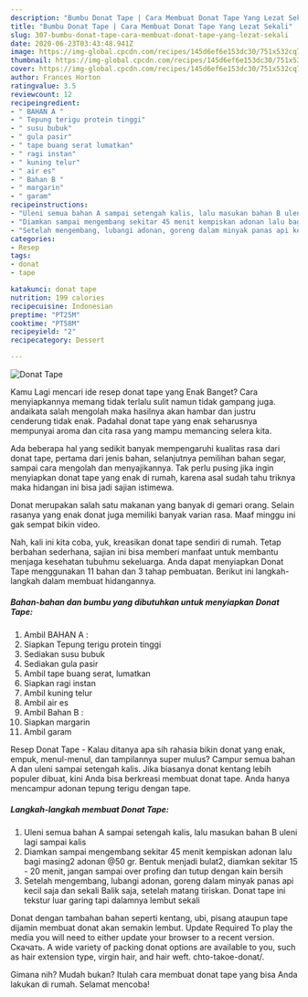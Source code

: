 ```yaml
---
description: "Bumbu Donat Tape | Cara Membuat Donat Tape Yang Lezat Sekali"
title: "Bumbu Donat Tape | Cara Membuat Donat Tape Yang Lezat Sekali"
slug: 307-bumbu-donat-tape-cara-membuat-donat-tape-yang-lezat-sekali
date: 2020-06-23T03:43:48.941Z
image: https://img-global.cpcdn.com/recipes/145d6ef6e153dc30/751x532cq70/donat-tape-foto-resep-utama.jpg
thumbnail: https://img-global.cpcdn.com/recipes/145d6ef6e153dc30/751x532cq70/donat-tape-foto-resep-utama.jpg
cover: https://img-global.cpcdn.com/recipes/145d6ef6e153dc30/751x532cq70/donat-tape-foto-resep-utama.jpg
author: Frances Horton
ratingvalue: 3.5
reviewcount: 12
recipeingredient:
- " BAHAN A "
- " Tepung terigu protein tinggi"
- " susu bubuk"
- " gula pasir"
- " tape buang serat lumatkan"
- " ragi instan"
- " kuning telur"
- " air es"
- " Bahan B "
- " margarin"
- " garam"
recipeinstructions:
- "Uleni semua bahan A sampai setengah kalis, lalu masukan bahan B uleni lagi sampai kalis"
- "Diamkan sampai mengembang sekitar 45 menit kempiskan adonan lalu bagi masing2 adonan @50 gr. Bentuk menjadi bulat2, diamkan sekitar 15 - 20 menit, jangan sampai over profing dan tutup dengan kain bersih"
- "Setelah mengembang, lubangi adonan, goreng dalam minyak panas api kecil saja dan sekali Balik saja, setelah matang tiriskan. Donat tape ini tekstur luar garing tapi dalamnya lembut sekali"
categories:
- Resep
tags:
- donat
- tape

katakunci: donat tape 
nutrition: 199 calories
recipecuisine: Indonesian
preptime: "PT25M"
cooktime: "PT58M"
recipeyield: "2"
recipecategory: Dessert

---
```



![Donat Tape](https://img-global.cpcdn.com/recipes/145d6ef6e153dc30/751x532cq70/donat-tape-foto-resep-utama.jpg)

Kamu Lagi mencari ide resep donat tape yang Enak Banget? Cara menyiapkannya memang tidak terlalu sulit namun tidak gampang juga. andaikata salah mengolah maka hasilnya akan hambar dan justru cenderung tidak enak. Padahal donat tape yang enak seharusnya mempunyai aroma dan cita rasa yang mampu memancing selera kita.

Ada beberapa hal yang sedikit banyak mempengaruhi kualitas rasa dari donat tape, pertama dari jenis bahan, selanjutnya pemilihan bahan segar, sampai cara mengolah dan menyajikannya. Tak perlu pusing jika ingin menyiapkan donat tape yang enak di rumah, karena asal sudah tahu triknya maka hidangan ini bisa jadi sajian istimewa.

Donat merupakan salah satu makanan yang banyak di gemari orang. Selain rasanya yang enak donat juga memiliki banyak varian rasa. Maaf minggu ini gak sempat bikin video.


Nah, kali ini kita coba, yuk, kreasikan donat tape sendiri di rumah. Tetap berbahan sederhana, sajian ini bisa memberi manfaat untuk membantu menjaga kesehatan tubuhmu sekeluarga. Anda dapat menyiapkan Donat Tape menggunakan 11 bahan dan 3 tahap pembuatan. Berikut ini langkah-langkah dalam membuat hidangannya.

<!--inarticleads1-->

##### Bahan-bahan dan bumbu yang dibutuhkan untuk menyiapkan Donat Tape:

1. Ambil  BAHAN A :
1. Siapkan  Tepung terigu protein tinggi
1. Sediakan  susu bubuk
1. Sediakan  gula pasir
1. Ambil  tape buang serat, lumatkan
1. Siapkan  ragi instan
1. Ambil  kuning telur
1. Ambil  air es
1. Ambil  Bahan B :
1. Siapkan  margarin
1. Ambil  garam


Resep Donat Tape - Kalau ditanya apa sih rahasia bikin donat yang enak, empuk, menul-menul, dan tampilannya super mulus? Campur semua bahan A dan uleni sampai setengah kalis. Jika biasanya donat kentang lebih populer dibuat, kini Anda bisa berkreasi membuat donat tape. Anda hanya mencampur adonan tepung terigu dengan tape. 

<!--inarticleads2-->

##### Langkah-langkah membuat Donat Tape:

1. Uleni semua bahan A sampai setengah kalis, lalu masukan bahan B uleni lagi sampai kalis
1. Diamkan sampai mengembang sekitar 45 menit kempiskan adonan lalu bagi masing2 adonan @50 gr. Bentuk menjadi bulat2, diamkan sekitar 15 - 20 menit, jangan sampai over profing dan tutup dengan kain bersih
1. Setelah mengembang, lubangi adonan, goreng dalam minyak panas api kecil saja dan sekali Balik saja, setelah matang tiriskan. Donat tape ini tekstur luar garing tapi dalamnya lembut sekali


Donat dengan tambahan bahan seperti kentang, ubi, pisang ataupun tape dijamin membuat donat akan semakin lembut. Update Required To play the media you will need to either update your browser to a recent version. Скачать. A wide variety of packing donat options are available to you, such as hair extension type, virgin hair, and hair weft. chto-takoe-donat/. 

Gimana nih? Mudah bukan? Itulah cara membuat donat tape yang bisa Anda lakukan di rumah. Selamat mencoba!
